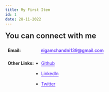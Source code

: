 ```yaml
---
title: My First Item
id: 1
date: 28-11-2022
---
```


<div style="font-weight: 600;font-size: 1.5rem; margin:1rem 0rem">You can connect with me </div>

<div style="display:flex ; 
     align-items:center; 
     font-weight:bold;
     padding: 0.5rem; ">Email: 
     <div style="
        font-weight:500;
        padding:0 4rem;"><a href="#" style="color: #531fff; text-underline-position: under;">nigamchandni139@gmail.com</a>
    </div>
</div>

<div style="display:flex ;
     font-weight:bold; 
     padding:1rem 0.5rem;">Other Links: 
     <div style="
        font-weight:600;"> 
        <ul style="display: flex;
        flex-direction:column;
        gap:1rem;
        margin: 0rem;
        ">
        <li>
            <a href="https://github.com/chandninigam" style="color: #531fff;text-underline-position: under;font-weight: 400;">Github </a>
        </li>
        <li>
            <a href="https://linkedin.com/in/chandni-nigam/" style="color: #531fff;text-underline-position: under;font-weight: 400;">LinkedIn </a>
        </li>
        <li>
            <a href="https://twitter.com/nigamchandni139" style="color: #531fff;text-underline-position: under;font-weight: 400;">Twitter </a>
        </li>
        </ul>
     </div>
</div>
